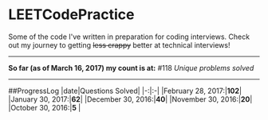 # LEETCodePractice
Some of the code I've written in preparation for coding interviews. Check out my journey to getting ~~less crappy~~ better at technical interviews!

___

**So far (as of March 16, 2017) my count is at:**
#118
*Unique problems solved* 
___
##ProgressLog
|date|Questions Solved| 
|-:|:-| 
|February 28, 2017:|**102**| 
|January 30, 2017:|**62**| 
|December 30, 2016:|**40**| 
|November 30, 2016:|**20**| 
|October 30, 2016:|**5** | 
